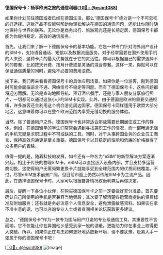 **德国保号卡：畅享欧洲之旅的通信利器[[TG💪+ @esim1088](https://t.me/s/esim1088)]**

如果你计划前往德国或者已经在德国生活，那么“德国保号卡”绝对是一个不可忽视的好选择。这款产品不仅能够帮助你轻松解决在德国的通讯问题，还能让你随时随地保持与世界的联系。无论你是商务出行、旅游观光还是长期定居，德国保号卡都能为你提供稳定、高效的通信服务。

首先，让我们来了解一下德国保号卡的基本功能。它是一种专门针对海外用户设计的SIM卡，支持语音通话、短信以及数据流量服务。对于经常需要在国外使用手机的人来说，这种卡片的最大优势就在于它的灵活性。你可以根据自己的需求选择不同的套餐，比如按天计费、按月计费或是灵活的混合套餐。这样一来，你就可以在保证通信质量的同时，避免不必要的费用浪费。

接下来，我们再来看看德国保号卡的具体应用场景。如果你是一位游客，刚到德国时可能会面临语言不通、网络信号不稳定等问题。而有了德国保号卡，这些问题都将迎刃而解。无论是查询地图导航、预订酒店餐厅，还是与家人朋友分享旅行照片，一切都可以通过这张小小的SIM卡实现。此外，由于德国是欧洲的重要交通枢纽，许多游客还会利用这个机会游览周边国家。德国保号卡同样适用于欧盟大部分地区，这意味着你可以在整个欧洲范围内享受无缝切换的服务体验。

当然，除了普通用户之外，德国保号卡也非常适合那些需要长期居住或工作的群体。例如，在德国留学的学生们常常会遇到寻找兼职工作的情况，而一部畅通无阻的手机无疑是求职过程中不可或缺的工具。同时，对于从事跨国业务的企业员工而言，保持高效沟通更是至关重要。德国保号卡以其稳定的性能和低廉的价格赢得了众多用户的青睐。

值得一提的是，随着科技的发展，如今还有一种名为“eSIM”的新型解决方案逐渐兴起。相比于传统的物理SIM卡，eSIM可以直接嵌入设备内部，并且支持多运营商切换。这使得用户无需频繁更换卡片就能享受到全球范围内的优质网络覆盖。不过，尽管eSIM技术前景广阔，但目前市面上仍然以传统SIM卡为主流产品。因此，在选择德国保号卡时，大家可以根据自身情况权衡利弊后再做决定。

最后，提醒一下各位小伙伴，在购买德国保号卡之前一定要做好充分准备。首先要确认自己所使用的手机是否兼容当地频段；其次要了解清楚各运营商提供的资费标准及附加服务；还有就是务必注意个人信息安全，避免泄露敏感资料。如果实在拿不准主意的话，也可以咨询专业人士或者查阅相关论坛获取更多建议。

总之，“德国保号卡”作为一款专为国际用户打造的专业级通信工具，其重要性不言而喻。它不仅能让你在异国他乡感受到家一般的温暖，更能助力你在事业上取得更大突破。所以，如果你正在考虑如何更好地适应新环境，请不要犹豫，赶紧入手一张属于你的德国保号卡吧！

[[TG💪+ @esim1088](https://t.me/s/esim1088) ![Image](https://i.postimg.cc/4NQfJmqS/Snipaste-2025-05-13-00-14-12.png)]